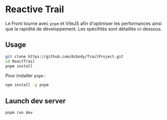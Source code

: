 # Reactive Trail
Le Front tourne avec <code>pnpm</code> et ViteJS afin d'optimiser les performances ainsi que la rapidité de développement.
Les spécifités sont détaillés ci-dessous.

## Usage

```bash
git clone https://github.com/AzGody/TrailProject.git
cd ReactTrail
pnpm install
```
Pour installer <code>pnpm</code> :
```bash
npm install -g pnpm
```

## Launch dev server

```bash
pnpm run dev
```

